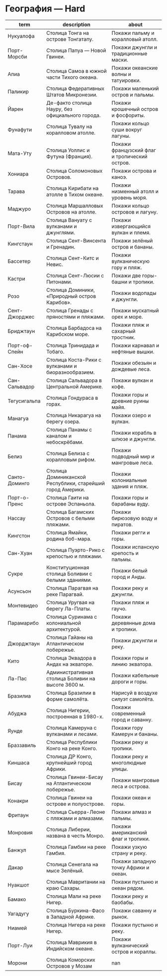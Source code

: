# География — Hard

| term | description | about |
|---|---|---|
| Нукуалофа | Столица Тонга на острове Тонгатапу. | Покажи пальму и коралловый атолл. |
| Порт-Морсби | Столица Папуа — Новой Гвинеи. | Покажи джунгли и традиционные маски. |
| Апиа | Столица Самоа в южной части Тихого океана. | Покажи океанские волны и татуировки. |
| Паликир | Столица Федеративных Штатов Микронезии. | Покажи маленький остров и пальмы. |
| Йарен | Де-факто столица Науру, без официального города. | Покажи крошечный остров и фосфориты. |
| Фунафути | Столица Тувалу на коралловом атолле. | Покажи кольцо суши вокруг лагуны. |
| Мата-Уту | Столица Уоллис и Футуна (Франция). | Покажи французский флаг и тропический остров. |
| Хониара | Столица Соломоновых Островов. | Покажи острова и каноэ. |
| Тарава | Столица Кирибати на атолле в Тихом океане. | Покажи низменный атолл и уровень моря. |
| Маджуро | Столица Маршалловых Островов на атолле. | Покажи кольцо островов и лагуну. |
| Порт-Вила | Столица Вануату с вулканами и джунглями. | Покажи извергающийся вулкан и племя. |
| Кингстаун | Столица Сент-Винсента и Гренадин. | Покажи зелёный остров и бананы. |
| Бассетер | Столица Сент-Китс и Невис. | Покажи вулканическую гору и пляж. |
| Кастри | Столица Сент-Люсии с Питонами. | Покажи две горы-башни и тропики. |
| Розо | Столица Доминики, «Природный остров Карибов». | Покажи водопады и джунгли. |
| Сент-Джорджес | Столица Гренады с пряностями и пляжами. | Покажи мускатный орех и море. |
| Бриджтаун | Столица Барбадоса на Карибском море. | Покажи пляж и сахарный тростник. |
| Порт-оф-Спейн | Столица Тринидада и Тобаго. | Покажи карнавал и нефтяные вышки. |
| Сан-Хосе | Столица Коста-Рики с вулканами и биоразнообразием. | Покажи обезьян и дождевые леса. |
| Сан-Сальвадор | Столица Сальвадора в Центральной Америке. | Покажи вулкан и кофе. |
| Тегусигальпа | Столица Гондураса в горах. | Покажи горы и древние руины майя. |
| Манагуа | Столица Никарагуа на берегу озера. | Покажи озеро и вулкан. |
| Панама | Столица Панамы с каналом и небоскрёбами. | Покажи корабль в шлюзе и джунгли. |
| Белиз | Столица Белиза с коралловым рифом. | Покажи подводный мир и мангровые леса. |
| Санто-Доминго | Столица Доминиканской Республики, старейший город Америки. | Покажи колониальные здания и пляж. |
| Порт-о-Пренс | Столица Гаити на острове Эспаньола. | Покажи горы и барабаны вуду. |
| Нассау | Столица Багамских Островов с белыми пляжами. | Покажи бирюзовую воду и пиратов. |
| Кингстон | Столица Ямайки, родина боб-мара. | Покажи регги и горы. |
| Сан-Хуан | Столица Пуэрто-Рико с крепостью и пляжами. | Покажи испанскую крепость и пальмы. |
| Сукре | Конституционная столица Боливии с белыми зданиями. | Покажи белый город и Анды. |
| Асунсьон | Столица Парагвая на реке Парагвай. | Покажи реку и джунгли. |
| Монтевидео | Столица Уругвая на берегу Ла-Платы. | Покажи пляж и гаучо. |
| Парамарибо | Столица Суринама с колониальной архитектурой. | Покажи деревянные дома и тропики. |
| Джорджтаун | Столица Гайаны на Атлантическом побережье. | Покажи джунгли и реку. |
| Кито | Столица Эквадора в Андах на экваторе. | Покажи горы и линию экватора. |
| Ла-Пас | Административная столица Боливии на высоте 3600 м. | Покажи кабельные дороги и горы. |
| Бразилиа | Столица Бразилии в форме самолёта. | Нарисуй в воздухе силуэт самолёта. |
| Абуджа | Столица Нигерии, построенная в 1980-х. | Покажи современный город и саванну. |
| Яунде | Столица Камеруна с вулканами и лесами. | Покажи гору Камерун и бананы. |
| Браззавиль | Столица Республики Конго на реке Конго. | Покажи реку и тропики. |
| Киншаса | Столица ДР Конго, крупнейший город Африки. | Покажи реку и многолюдные улицы. |
| Бисау | Столица Гвинеи-Бисау на Атлантическом побережье. | Покажи мангровые леса и острова. |
| Конакри | Столица Гвинеи на острове и полуострове. | Покажи океан и горы. |
| Фритаун | Столица Сьерра-Леоне с пляжами и алмазами. | Покажи алмаз и пальмы. |
| Монровия | Столица Либерии, названа в честь Монро. | Покажи американский флаг и тропики. |
| Банжул | Столица Гамбии на реке Гамбия. | Покажи узкую страну и реку. |
| Дакар | Столица Сенегала на мысе Зелёный. | Покажи западную точку Африки и океан. |
| Нуакшот | Столица Мавритании на краю Сахары. | Покажи пустыню и океан рядом. |
| Бамако | Столица Мали на реке Нигер. | Покажи реку и баобабы. |
| Уагадугу | Столица Буркина-Фасо в Западной Африке. | Покажи саванну и рынок. |
| Ниамей | Столица Нигера на реке Нигер. | Покажи пустыню и реку. |
| Порт-Луи | Столица Маврикия в Индийском океане. | Покажи вулканический остров и кораллы. |
| Морони | Столица Коморских Островов у Мозам | nan |
